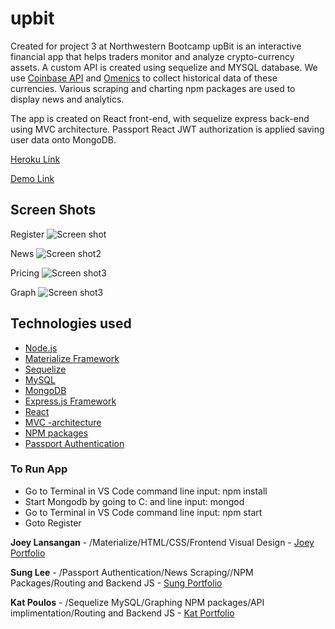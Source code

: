 # upbit

Created for project 3 at Northwestern Bootcamp upBit is an interactive financial app that helps traders monitor and analyze crypto-currency assets.  A custom API is created using sequelize and MYSQL database.  We use [Coinbase API](https://developers.coinbase.com/) and [Omenics](https://omenics.com/dashboard) to collect historical data of these currencies. Various scraping and charting npm packages are used to display news and analytics. 

The app is created on React front-end, with sequelize express back-end using MVC architecture.  Passport React JWT authorization is applied saving user data onto MongoDB.  

[Heroku Link](https://upbit-v1.herokuapp.com/)

[Demo Link](https://drive.google.com/file/d/1aDF-X-xB6eF7m2S9AK5EJ1kjxpvuBAh5/view)



## Screen Shots
Register
![Screen shot](.\public\assets\screenshots\Register.jpg)

News
![Screen shot2](.\public\assets\screenshots\News.jpg)

Pricing
![Screen shot3](.\public\assets\screenshots\Pricing.jpg)

Graph
![Screen shot3](.\public\assets\screenshots\Graph.jpg)

## Technologies used

- [Node.js](https://en.wikipedia.org/wiki/Node.js)
- [Materialize Framework](https://materializecss.com/)
- [Sequelize](http://docs.sequelizejs.com/)
- [MySQL](https://en.wikipedia.org/wiki/MySQL)
- [MongoDB](https://www.mongodb.com/)
- [Express.js Framework](https://expressjs.com/)
- [React](https://reactjs.org)
- [MVC -architecture](https://en.wikipedia.org/wiki/Model%E2%80%93view%E2%80%93controller)
- [NPM packages](https://www.npmjs.com/)
- [Passport Authentication](http://www.passportjs.org)

### To Run App

- Go to Terminal in VS Code command line input: npm install
- Start Mongodb by going to C: and line input: mongod
- Go to Terminal in VS Code command line input: npm start
- Goto Register 

**Joey Lansangan** - /Materialize/HTML/CSS/Frontend Visual Design - [Joey Portfolio](LINK)

**Sung Lee** - /Passport Authentication/News Scraping//NPM Packages/Routing and Backend JS - [Sung Portfolio](LINK)

**Kat Poulos** - /Sequelize MySQL/Graphing NPM packages/API implimentation/Routing and Backend JS - [Kat Portfolio](LINK)

